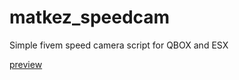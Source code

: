 # matkez_speedcam

Simple fivem speed camera script for QBOX and ESX

[preview](https://streamable.com/qwabzj)